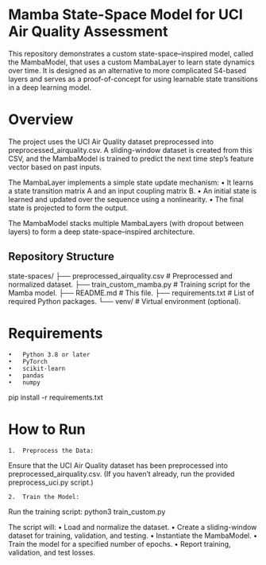 # Mamba State-Space Model for UCI Air Quality Assessment

This repository demonstrates a custom state-space–inspired model, called the MambaModel, that uses a custom MambaLayer to learn state dynamics over time. It is designed as an alternative to more complicated S4-based layers and serves as a proof-of-concept for using learnable state transitions in a deep learning model.

# Overview

The project uses the UCI Air Quality dataset preprocessed into preprocessed_airquality.csv. A sliding-window dataset is created from this CSV, and the MambaModel is trained to predict the next time step’s feature vector based on past inputs.

The MambaLayer implements a simple state update mechanism:
	•	It learns a state transition matrix A and an input coupling matrix B.
	•	An initial state is learned and updated over the sequence using a nonlinearity.
	•	The final state is projected to form the output.

The MambaModel stacks multiple MambaLayers (with dropout between layers) to form a deep state-space–inspired architecture.

## Repository Structure

state-spaces/
├── preprocessed_airquality.csv  # Preprocessed and normalized dataset.
├── train_custom_mamba.py        # Training script for the Mamba model.
├── README.md                    # This file.
├── requirements.txt             # List of required Python packages.
└── venv/                        # Virtual environment (optional).

# Requirements
	•	Python 3.8 or later
	•	PyTorch
	•	scikit-learn
	•	pandas
	•	numpy

 pip install -r requirements.txt

 # How to Run
	1.	Preprocess the Data:
Ensure that the UCI Air Quality dataset has been preprocessed into preprocessed_airquality.csv. (If you haven’t already, run the provided preprocess_uci.py script.)

	2.	Train the Model:
Run the training script:
python3 train_custom.py

The script will:
	•	Load and normalize the dataset.
	•	Create a sliding-window dataset for training, validation, and testing.
	•	Instantiate the MambaModel.
	•	Train the model for a specified number of epochs.
	•	Report training, validation, and test losses.
